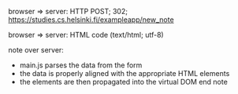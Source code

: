 browser => server: HTTP POST; 302; https://studies.cs.helsinki.fi/exampleapp/new_note

browser => server: HTML code (text/html; utf-8)

note over server:

- main.js parses the data from the form
- the data is properly aligned with the appropriate HTML elements
- the elements are then propagated into the virtual DOM
  end note
